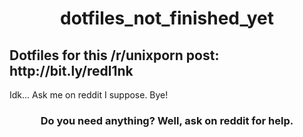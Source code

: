 <h1 align="center">dotfiles_not_finished_yet</h1>
<h2>Dotfiles for this /r/unixporn post: http://bit.ly/redl1nk</h2>
<p>Idk... Ask me on reddit I suppose. Bye!</p>
<h3 align="center">Do you need anything? Well, ask on reddit for help. </h3>
